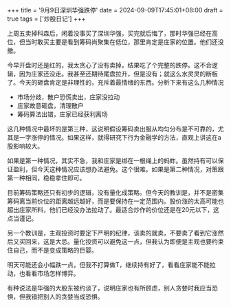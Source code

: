 +++
title = '9月9日深圳华强跌停'
date = 2024-09-09T17:45:01+08:00
draft = true
tags = ['炒股日记']
+++

上周五卖掉科森后，闲着没事买了深圳华强，买完就后悔了，那时华强已经在高位，但当时敢买主要是看到筹码尚聚集在低位，那里肯定是庄家的位置。他们还没撤。

今早开盘时还是红的，我太贪心了没有卖掉，结果吃了个完整的跌停。这不合逻辑，因为庄家还没走。我甚至还期待尾盘拉升，但是没有；就这么水灵灵的断板了。今天的砸盘肯定是非理性的，充斥着最情绪的东西。分析下来有这么几种情况

- 市场分歧，散户恐慌卖出，庄家没拉动
- 庄家故意砸盘，清理散户
- 筹码算法出错，庄家已经获利离场

这几种情况中最坏的是第三种，这说明假设筹码卖出服从均匀分布是不可靠的，尤其是一字涨停的情况。如果这样，就得研究下行为金融学的方法，直观上讲这在a股影响较大。

如果是第一种情况，其实不急，我和庄家是绑在一根绳上的蚂蚱。虽然持有可以保证盈利，但今天这种情况应该想办法避免。这个很难。如果是第二种情况，对策跟第一种相同，稳稳拿住即可。

目前筹码策略还只有初步的逻辑，没有量化成策略。但今天的教训是，并不是密集筹码离当前价位的距离越远越好，而是要保持在一定范围内。股价涨的太高可能也超出庄家所料，他们已经没办法拉动了。最适合炒作的价位还是在20元以下，这点当谨记。

另一个教训是，主观投资时要定下严明的纪律，该卖的就卖，不要卖了看到它涨然后又买回来，这是大忌。量化投资可以避免这一点，但我认为即便是主观也要约束住自己，而不是变成策略的巨婴。

明天可能还会小幅跌一点，但我不打算做T，继续持有好了，看看庄家能不能拉动，也看看市场怎样博弈。

有种说法是华强的大股东被约谈了，说明庄家也有所顾虑，别人贪婪时我应当恐惧，但我错把别人的贪婪当成恐惧。